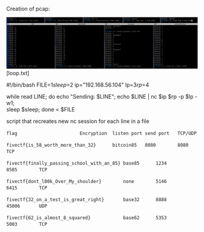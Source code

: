 Creation of pcap:

![logged_screengrab](uploads/1e0e4d6f14deb2cfd7a0d239a61dc0ea/logged_screengrab.bmp)[loop.txt]

#!/bin/bash
FILE=$1
sleep=$2
ip="192.168.56.104"
lp=$3
rp=$4

while read LINE; do
     echo "Sending: $LINE";
     echo $LINE | nc $ip $rp -p $lp -w1;  
     sleep $sleep;
done < $FILE

script that recreates new nc session for each line in a file


`flag						Encryption	listen port	send port	TCP/UDP`

`fivectf{is_58_worth_more_than_32}		bitcoin85	8080		8080		TCP`

`fivectf{finally_passing_school_with_an_85}	base85		1234		8585		TCP`

`fivectf{dont_l00k_Over_My_shoulder}		none		5146		6415		TCP`

`fivectf{32_on_a_test_is_great_right}		base32		8888		45006		UDP`

`fivectf{62_is_almost_8_squared}			base62		5353		5003		TCP`

